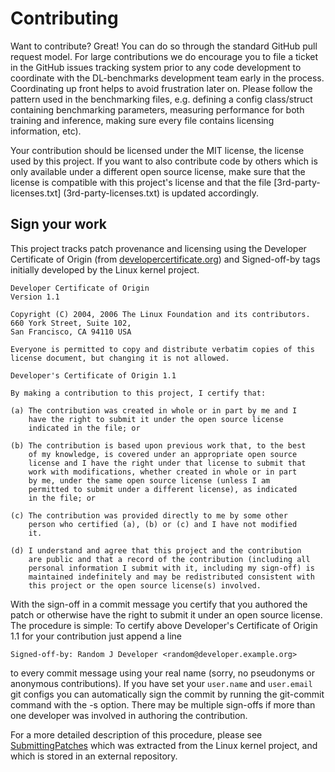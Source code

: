 # Contributing

Want to contribute? Great! You can do so through the standard GitHub pull
request model. For large contributions we do encourage you to file a ticket in
the GitHub issues tracking system prior to any code development to coordinate
with the DL-benchmarks development team early in the process. Coordinating up
front helps to avoid frustration later on.  Please follow the pattern used in
the benchmarking files, e.g. defining a config class/struct containing
benchmarking parameters, measuring performance for both training and
inference, making sure every file contains licensing information, etc).

Your contribution should be licensed under the MIT license, the license used
by this project. If you want to also contribute code by others which is only
available under a different open source license, make sure that the license is
compatible with this project's license and that the file
[3rd-party-licenses.txt] (3rd-party-licenses.txt) is updated accordingly.

## Sign your work

This project tracks patch provenance and licensing using the Developer
Certificate of Origin (from [developercertificate.org][DCO]) and Signed-off-by
tags initially developed by the Linux kernel project.  

```
Developer Certificate of Origin
Version 1.1

Copyright (C) 2004, 2006 The Linux Foundation and its contributors.
660 York Street, Suite 102,
San Francisco, CA 94110 USA

Everyone is permitted to copy and distribute verbatim copies of this
license document, but changing it is not allowed.

Developer's Certificate of Origin 1.1

By making a contribution to this project, I certify that:

(a) The contribution was created in whole or in part by me and I
    have the right to submit it under the open source license
    indicated in the file; or

(b) The contribution is based upon previous work that, to the best
    of my knowledge, is covered under an appropriate open source
    license and I have the right under that license to submit that
    work with modifications, whether created in whole or in part
    by me, under the same open source license (unless I am
    permitted to submit under a different license), as indicated
    in the file; or

(c) The contribution was provided directly to me by some other
    person who certified (a), (b) or (c) and I have not modified
    it.

(d) I understand and agree that this project and the contribution
    are public and that a record of the contribution (including all
    personal information I submit with it, including my sign-off) is
    maintained indefinitely and may be redistributed consistent with
    this project or the open source license(s) involved.
```

With the sign-off in a commit message you certify that you authored the patch
or otherwise have the right to submit it under an open source license. The
procedure is simple: To certify above Developer's Certificate of Origin 1.1
for your contribution just append a line

    Signed-off-by: Random J Developer <random@developer.example.org>

to every commit message using your real name (sorry, no pseudonyms or
anonymous contributions).  If you have set your `user.name` and `user.email`
git configs you can automatically sign the commit by running the git-commit
command with the -s option.  There may be multiple sign-offs if more than one
developer was involved in authoring the contribution.

For a more detailed description of this procedure, please see
[SubmittingPatches][] which was extracted from the Linux kernel project, and
which is stored in an external repository.

[DCO]: http://developercertificate.org/
[SubmittingPatches]: https://github.com/wking/signed-off-by/blob/7d71be37194df05c349157a2161c7534feaf86a4/Documentation/SubmittingPatches
